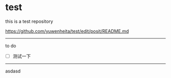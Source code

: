 # test
this is a test repository

https://github.com/yuwenheita/test/edit/posit/README.md

***

to do

- [ ] 测试一下

***

asdasd
